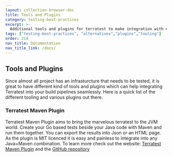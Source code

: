 ```yaml
---
layout: collection-browser-doc
title: Tools and Plugins
category: testing-best-practices
excerpt: >-
  Additional tools and plugins for terratest to make integration with existing workflows easier.
tags: ["testing-best-practices", "alternatives","plugins","tooling"]
order: 214
nav_title: Documentation
nav_title_link: /docs/
---
```


## Tools and Plugins

Since almost all project has an infrasturcture that needs to be tested, it is great to have different kind of tools and plugins which can help integrating Terratest into your build pipelines seamlessly. Here is a quick list of the different tooling and various plugins out there.

### Terratest Maven Plugin

Terratest Maven Plugin aims to bring the marvelous terratest to the JVM world. Create your Go based tests beside your Java code with Maven and run them together. You can export the results into Json or an HTML page. As the plugin is MIT licenced it is easy and painless to integrate into any Java+Maven combination. To learn more check out the website: [Terratest Maven Plugin](https://terratest-maven-plugin.github.io) and the [GitHub repository](https://github.com/terratest-maven-plugin/terratest-maven-plugin)
